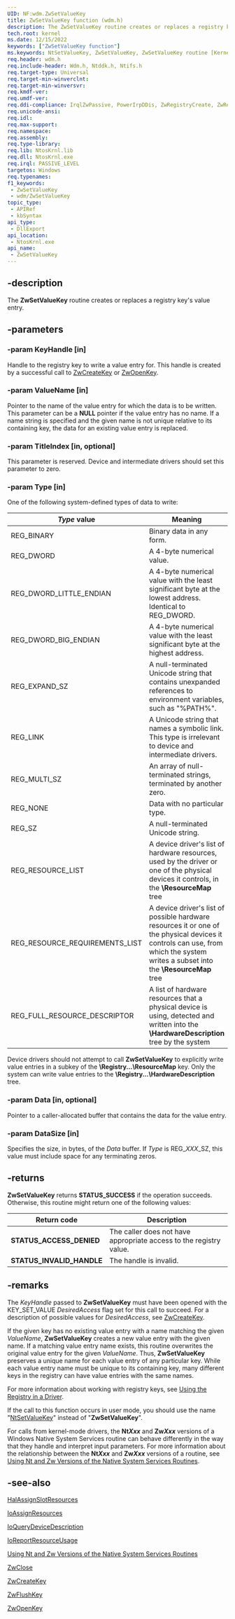 ```yaml
---
UID: NF:wdm.ZwSetValueKey
title: ZwSetValueKey function (wdm.h)
description: The ZwSetValueKey routine creates or replaces a registry key's value entry.
tech.root: kernel
ms.date: 12/15/2022
keywords: ["ZwSetValueKey function"]
ms.keywords: NtSetValueKey, ZwSetValueKey, ZwSetValueKey routine [Kernel-Mode Driver Architecture], k111_08954f01-0f74-4054-a52a-b00fff0dc166.xml, kernel.zwsetvaluekey, wdm/NtSetValueKey, wdm/ZwSetValueKey
req.header: wdm.h
req.include-header: Wdm.h, Ntddk.h, Ntifs.h
req.target-type: Universal
req.target-min-winverclnt:
req.target-min-winversvr: 
req.kmdf-ver: 
req.umdf-ver: 
req.ddi-compliance: IrqlZwPassive, PowerIrpDDis, ZwRegistryCreate, ZwRegistryOpen, HwStorPortProhibitedDDIs, ZwRegistryCreate(storport), ZwRegistryOpen(storport)
req.unicode-ansi: 
req.idl: 
req.max-support: 
req.namespace: 
req.assembly: 
req.type-library: 
req.lib: NtosKrnl.lib
req.dll: NtosKrnl.exe
req.irql: PASSIVE_LEVEL
targetos: Windows
req.typenames: 
f1_keywords:
 - ZwSetValueKey
 - wdm/ZwSetValueKey
topic_type:
 - APIRef
 - kbSyntax
api_type:
 - DllExport
api_location:
 - NtosKrnl.exe
api_name:
 - ZwSetValueKey
---
```


## -description

The **ZwSetValueKey** routine creates or replaces a registry key's value entry.

## -parameters

### -param KeyHandle [in]

Handle to the registry key to write a value entry for. This handle is created by a successful call to [ZwCreateKey](./nf-wdm-zwcreatekey.md) or [ZwOpenKey](./nf-wdm-zwopenkey.md).

### -param ValueName [in]

Pointer to the name of the value entry for which the data is to be written. This parameter can be a **NULL** pointer if the value entry has no name. If a name string is specified and the given name is not unique relative to its containing key, the data for an existing value entry is replaced.

### -param TitleIndex [in, optional]

This parameter is reserved. Device and intermediate drivers should set this parameter to zero.

### -param Type [in]

One of the following system-defined types of data to write:

| *Type* value | Meaning |
|---|---|
| REG_BINARY | Binary data in any form. |
| REG_DWORD | A 4-byte numerical value. |
| REG_DWORD_LITTLE_ENDIAN | A 4-byte numerical value with the least significant byte at the lowest address. Identical to REG_DWORD. |
| REG_DWORD_BIG_ENDIAN | A 4-byte numerical value with the least significant byte at the highest address. |
| REG_EXPAND_SZ | A null-terminated Unicode string that contains unexpanded references to environment variables, such as "%PATH%". |
| REG_LINK | A Unicode string that names a symbolic link. This type is irrelevant to device and intermediate drivers. |
| REG_MULTI_SZ | An array of null-terminated strings, terminated by another zero. |
| REG_NONE | Data with no particular type. |
| REG_SZ | A null-terminated Unicode string. |
| REG_RESOURCE_LIST | A device driver's list of hardware resources, used by the driver or one of the physical devices it controls, in the **\ResourceMap** tree |
| REG_RESOURCE_REQUIREMENTS_LIST | A device driver's list of possible hardware resources it or one of the physical devices it controls can use, from which the system writes a subset into the **\ResourceMap** tree |
| REG_FULL_RESOURCE_DESCRIPTOR | A list of hardware resources that a physical device is using, detected and written into the **\HardwareDescription** tree by the system |

Device drivers should not attempt to call **ZwSetValueKey** to explicitly write value entries in a subkey of the **\Registry...\ResourceMap** key. Only the system can write value entries to the **\Registry...\HardwareDescription** tree.

### -param Data [in, optional]

Pointer to a caller-allocated buffer that contains the data for the value entry.

### -param DataSize [in]

Specifies the size, in bytes, of the *Data* buffer. If *Type* is REG_*XXX*_SZ, this value must include space for any terminating zeros.

## -returns

**ZwSetValueKey** returns **STATUS_SUCCESS** if the operation succeeds. Otherwise, this routine might return one of the following values:

| Return code | Description |
|---|---|
| **STATUS_ACCESS_DENIED** | The caller does not have appropriate access to the registry value. |
| **STATUS_INVALID_HANDLE** | The handle is invalid. |

## -remarks

The *KeyHandle* passed to **ZwSetValueKey** must have been opened with the KEY_SET_VALUE *DesiredAccess* flag set for this call to succeed. For a description of possible values for *DesiredAccess*, see [ZwCreateKey](./nf-wdm-zwcreatekey.md).

If the given key has no existing value entry with a name matching the given *ValueName*, **ZwSetValueKey** creates a new value entry with the given name. If a matching value entry name exists, this routine overwrites the original value entry for the given *ValueName*. Thus, **ZwSetValueKey** preserves a unique name for each value entry of any particular key. While each value entry name must be unique to its containing key, many different keys in the registry can have value entries with the same names.

For more information about working with registry keys, see [Using the Registry in a Driver](/windows-hardware/drivers/kernel/using-the-registry-in-a-driver).

If the call to this function occurs in user mode, you should use the name "[NtSetValueKey](/windows-hardware/drivers/ddi/wdm/nf-wdm-zwsetvaluekey)" instead of "**ZwSetValueKey**".

For calls from kernel-mode drivers, the **Nt*Xxx*** and **Zw*Xxx*** versions of a Windows Native System Services routine can behave differently in the way that they handle and interpret input parameters. For more information about the relationship between the **Nt*Xxx*** and **Zw*Xxx*** versions of a routine, see [Using Nt and Zw Versions of the Native System Services Routines](/windows-hardware/drivers/kernel/using-nt-and-zw-versions-of-the-native-system-services-routines).

## -see-also

[HalAssignSlotResources](/previous-versions/windows/hardware/drivers/ff546644(v=vs.85))

[IoAssignResources](/windows-hardware/drivers/kernel/mmcreatemdl)

[IoQueryDeviceDescription](/windows-hardware/drivers/kernel/mmcreatemdl)

[IoReportResourceUsage](/windows-hardware/drivers/kernel/mmcreatemdl)

[Using Nt and Zw Versions of the Native System Services Routines](/windows-hardware/drivers/kernel/using-nt-and-zw-versions-of-the-native-system-services-routines)

[ZwClose](../ntifs/nf-ntifs-ntclose.md)

[ZwCreateKey](./nf-wdm-zwcreatekey.md)

[ZwFlushKey](./nf-wdm-zwflushkey.md)

[ZwOpenKey](./nf-wdm-zwopenkey.md)